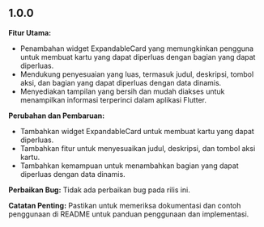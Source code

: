 ## 1.0.0

**Fitur Utama:**
- Penambahan widget ExpandableCard yang memungkinkan pengguna untuk membuat kartu yang dapat diperluas dengan bagian yang dapat diperluas.
- Mendukung penyesuaian yang luas, termasuk judul, deskripsi, tombol aksi, dan bagian yang dapat diperluas dengan data dinamis.
- Menyediakan tampilan yang bersih dan mudah diakses untuk menampilkan informasi terperinci dalam aplikasi Flutter.

**Perubahan dan Pembaruan:**
- Tambahkan widget ExpandableCard untuk membuat kartu yang dapat diperluas.
- Tambahkan fitur untuk menyesuaikan judul, deskripsi, dan tombol aksi kartu.
- Tambahkan kemampuan untuk menambahkan bagian yang dapat diperluas dengan data dinamis.

**Perbaikan Bug:**
Tidak ada perbaikan bug pada rilis ini.

**Catatan Penting:**
Pastikan untuk memeriksa dokumentasi dan contoh penggunaan di README untuk panduan penggunaan dan implementasi.


